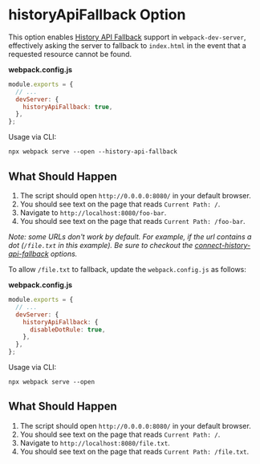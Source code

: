 # historyApiFallback Option

This option enables [History API Fallback](https://github.com/bripkens/connect-history-api-fallback)
support in `webpack-dev-server`, effectively asking the server to fallback to
`index.html` in the event that a requested resource cannot be found.

**webpack.config.js**

```js
module.exports = {
  // ...
  devServer: {
    historyApiFallback: true,
  },
};
```

Usage via CLI:

```console
npx webpack serve --open --history-api-fallback
```

## What Should Happen

1. The script should open `http://0.0.0.0:8080/` in your default browser.
2. You should see text on the page that reads `Current Path: /`.
3. Navigate to `http://localhost:8080/foo-bar`.
4. You should see text on the page that reads `Current Path: /foo-bar`.

_Note: some URLs don't work by default. For example, if the url contains a dot (`/file.txt` in this example).
Be sure to checkout the [connect-history-api-fallback](https://github.com/bripkens/connect-history-api-fallback)
options._

To allow `/file.txt` to fallback, update the `webpack.config.js` as follows:

**webpack.config.js**

```js
module.exports = {
  // ...
  devServer: {
    historyApiFallback: {
      disableDotRule: true,
    },
  },
};
```

Usage via CLI:

```console
npx webpack serve --open
```

## What Should Happen

1. The script should open `http://0.0.0.0:8080/` in your default browser.
2. You should see text on the page that reads `Current Path: /`.
3. Navigate to `http://localhost:8080/file.txt`.
4. You should see text on the page that reads `Current Path: /file.txt`.
